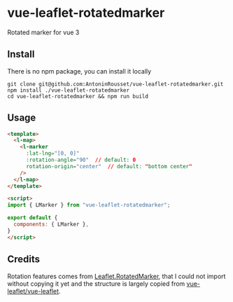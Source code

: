 # vue-leaflet-rotatedmarker
Rotated marker for vue 3

## Install
There is no npm package, you can install it locally
```console
git clone git@github.com:AntoninRousset/vue-leaflet-rotatedmarker.git
npm install ./vue-leaflet-rotatedmarker
cd vue-leaflet-rotatedmarker && npm run build
```

## Usage
```html
<template>
  <l-map>
    <l-marker
      :lat-lng="[0, 0]"
      :rotation-angle="90"  // default: 0
      rotation-origin="center"  // default: "bottom center"
    />
  </l-map>
</template>

<script>
import { LMarker } from "vue-leaflet-rotatedmarker";

export default {
  components: { LMarker },
}
</script>
```

## Credits
Rotation features comes from [Leaflet.RotatedMarker](https://github.com/bbecquet/Leaflet.RotatedMarker), that I could not import without copying it yet and the structure is largely copied from [vue-leaflet/vue-leaflet](https://github.com/vue-leaflet/vue-leaflet).
